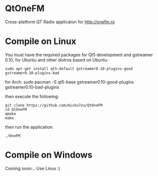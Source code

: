 QtOneFM
=======

Cross-platform QT Radio applicaton for http://onefm.ro


Compile on Linux
=================

You must have the required packages for Qt5 development and gstreamer 0.10, for Ubuntu and other distros based on Ubuntu:

    sudo apt-get install qt5-default gstreamer0.10-plugins-good gstreamer0.10-plugins-bad
    
for Arch:
    sudo pacman -S qt5-base gstreamer0.10-good-plugins gstreamer0.10-bad-plugins

then execute the following:

    git clone https://github.com/micku7zu/QtOneFM
    cd QtOneFM
    qmake
    make

then run the application:

    ./OneFM


Compile on Windows
==================

Coming soon... Use Linux :) 
